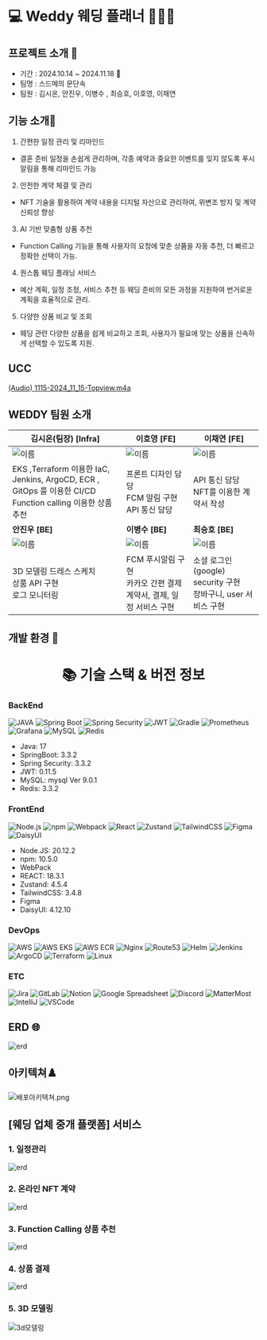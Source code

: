 # 💻 Weddy 웨딩 플래너 🏄🏻‍♂️

## 프로젝트 소개 🌱
- 기간 : 2024.10.14 ~ 2024.11.18 💞️
- 팀명 : 스드메의 문단속
- 팀원 : 김시온, 안진우, 이병수 , 최승호, 이호영, 이채연

## 기능 소개🌱

1. 간편한 일정 관리 및 리마인드
- 결혼 준비 일정을 손쉽게 관리하며, 각종 예약과 중요한 이벤트를 잊지 않도록 푸시 알림을 통해 리마인드 가능

2. 안전한 계약 체결 및 관리
- NFT 기술을 활용하여 계약 내용을 디지털 자산으로 관리하여, 위변조 방지 및 계약 신뢰성 향상

3. AI 기반 맞춤형 상품 추천
- Function Calling 기능을 통해 사용자의 요청에 맞춘 상품을 자동 추천, 더 빠르고 정확한 선택이 가능.

4. 원스톱 웨딩 플래닝 서비스
- 예산 계획, 일정 조정, 서비스 추천 등 웨딩 준비의 모든 과정을 지원하여 번거로운 계획을 효율적으로 관리.

5. 다양한 상품 비교 및 조회
- 웨딩 관련 다양한 상품을 쉽게 비교하고 조회, 사용자가 필요에 맞는 상품을 신속하게 선택할 수 있도록 지원.


## UCC
[(Audio) 1115-2024_11_15-Topview.m4a](..%2F..%2F..%2F..%2FDownloads%2F%28Audio%29%201115-2024_11_15-Topview.m4a)
## WEDDY 팀원 소개

| **김시온(팀장) [Infra]**                                                                                    | **이호영** [FE]                                                     | **이채연** [FE]                                                 |
|--------------------------------------------------------------------------------------------------------|------------------------------------------------------------------|--------------------------------------------------------------|
| ![이름](https://avatars.githubusercontent.com/u/30633116?v=4)                                            | ![이름](https://avatars.githubusercontent.com/u/156279322?v=4)     | ![이름](https://avatars.githubusercontent.com/u/156265425?v=4) |
| EKS ,Terraform 이용한 IaC,<br/> Jenkins, ArgoCD, ECR , GitOps 를 이용한 CI/CD <br> Function calling 이용한 상품 추천 | 프론트 디자인 담당 <br> FCM 알림 구현 <br> API 통신 담당                         | API 통신 담당 <br> NFT를 이용한 계약서 작성<br>                           |
| **안진우 [BE]**                                                                                           | **이병수 [BE]**                                                     | **최승호 [BE]**                                                 |
| ![이름](https://avatars.githubusercontent.com/u/66781422?v=4)                                            | ![이름<br/>](https://avatars.githubusercontent.com/u/75319125?v=4) | ![이름](https://avatars.githubusercontent.com/u/148317140?v=4) |
| 3D 모델링 드레스 스케치<br> 상품 API 구현 <br> 로그 모니터링                                                              | FCM 푸시알림 구현 <br> 카카오 간편 결제 <br> 계약서, 결제, 일정 서비스 구현               | 소셜 로그인(google) <br> security 구현 <br> 장바구니, user 서비스 구현       |



## 개발 환경 👀

<div align=center>
    <h1>📚 기술 스택 & 버전 정보</h1>
</div>

### BackEnd

![JAVA](https://img.shields.io/badge/JAVA-red?style=for-the-badge&logo=java&logoColor=black)
![Spring Boot](https://img.shields.io/badge/spring%20boot-green?style=for-the-badge&logo=springboot&logoColor=white)
![Spring Security](https://img.shields.io/badge/spring%20security-green?style=for-the-badge&logo=springsecurity&logoColor=white)
![JWT](https://img.shields.io/badge/JWT-black?style=for-the-badge&logo=JWT&logoColor=white)
![Gradle](https://img.shields.io/badge/gradle-black?style=for-the-badge&logo=gradle&logoColor=white)
![Prometheus](https://img.shields.io/badge/Prometheus-E6522C?style=for-the-badge&logo=prometheus&logoColor=white)
![Grafana](https://img.shields.io/badge/Grafana-F46800?style=for-the-badge&logo=grafana&logoColor=white)
![MySQL](https://img.shields.io/badge/mysql-blue?style=for-the-badge&logo=mysql&logoColor=white)
![Redis](https://img.shields.io/badge/Redis-DC382D?style=for-the-badge&logo=Redis&logoColor=white)  

- Java: 17
- SpringBoot: 3.3.2
- Spring Security: 3.3.2
- JWT: 0.11.5
- MySQL: mysql Ver 9.0.1
- Redis: 3.3.2

### FrontEnd

![Node.js](https://img.shields.io/badge/nodejs-green?style=for-the-badge&logo=node.js&logoColor=white)
![npm](https://img.shields.io/badge/npm-red?style=for-the-badge&logo=npm&logoColor=#CB3837)
![Webpack](https://img.shields.io/badge/webpack-black?style=for-the-badge&logo=webpack&logoColor=#8DD6F9)
![React](https://img.shields.io/badge/react-blue?style=for-the-badge&logo=react&logoColor=#61DAFB)
![Zustand](https://img.shields.io/badge/zustand-orange?style=for-the-badge&logo=zustand&logoColor=white)
![TailwindCSS](https://img.shields.io/badge/tailwindcss-blue?style=for-the-badge&logo=tailwindcss&logoColor=#06B6D4)
![Figma](https://img.shields.io/badge/figma-white?style=for-the-badge&logo=figma&logoColor=#F24E1E)
![DaisyUI](https://img.shields.io/badge/daisyui-yellow?style=for-the-badge&logo=daisyui&logoColor=#5A0EF8)

- Node.JS: 20.12.2
- npm: 10.5.0
- WebPack
- REACT: 18.3.1
- Zustand: 4.5.4
- TailwindCSS: 3.4.8
- Figma
- DaisyUI: 4.12.10

### DevOps
![AWS](https://img.shields.io/badge/AWS-FF9900?style=for-the-badge&logo=amazon-aws&logoColor=white)
![AWS EKS](https://img.shields.io/badge/AWS%20EKS-FF9900?style=for-the-badge&logo=amazon-eks&logoColor=white)
![AWS ECR](https://img.shields.io/badge/AWS%20ECR-FF9900?style=for-the-badge&logo=amazon-aws&logoColor=white)
![Nginx](https://img.shields.io/badge/Nginx-009639?style=for-the-badge&logo=nginx&logoColor=white)
![Route53](https://img.shields.io/badge/Route53-FF9900?style=for-the-badge&logo=amazon-route53&logoColor=white)
![Helm](https://img.shields.io/badge/Helm-0F1689?style=for-the-badge&logo=helm&logoColor=white)
![Jenkins](https://img.shields.io/badge/Jenkins-D24939?style=for-the-badge&logo=jenkins&logoColor=white)
![ArgoCD](https://img.shields.io/badge/ArgoCD-EF7B4D?style=for-the-badge&logo=argo&logoColor=white)
![Terraform](https://img.shields.io/badge/Terraform-623CE4?style=for-the-badge&logo=terraform&logoColor=white)
![Linux](https://img.shields.io/badge/Linux-FCC624?style=for-the-badge&logo=linux&logoColor=black)

### ETC
![Jira](https://img.shields.io/badge/jira-blue?style=for-the-badge&logo=jira&logoColor=white)
![GitLab](https://img.shields.io/badge/gitlab-orange?style=for-the-badge&logo=gitlab&logoColor=white)
![Notion](https://img.shields.io/badge/Notion-%23000000.svg?style=for-the-badge&logo=notion&logoColor=white) 
![Google Spreadsheet](https://img.shields.io/badge/spread%20sheet-white?style=for-the-badge&logo=google&logoColor=black) 
![Discord](https://img.shields.io/badge/discord-5865F2.svg?style=for-the-badge&logo=discord&logoColor=white) 
![MatterMost](https://img.shields.io/badge/mattermost-0058CC?style=for-the-badge&logo=mattermost&logoColor=white)
![IntelliJ](https://img.shields.io/badge/intellij-black?style=for-the-badge&logo=intellijidea&logoColor=white)
![VSCode](https://img.shields.io/badge/vscode-blue?style=for-the-badge&logo=vscode&logoColor=blue)

## ERD 🌐

![erd](exec/웨디erd.png)

## 아키텍쳐♟️
![배포아키텍쳐.png](exec/배포아키텍쳐.png)
## [웨딩 업체 중개 플랫폼] 서비스
### 1. 일정관리
![erd](exec/일정.gif)
### 2. 온라인 NFT 계약
![erd](exec/계약.gif)
### 3. Function Calling 상품 추천
![erd](exec/상품추천.gif)
### 4. 상품 결제
![erd](exec/결제.gif)
### 5. 3D 모델링
![3d모델링](exec/3d모델링.gif)
